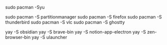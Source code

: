 sudo pacman -Syu

sudo pacman -S partitionmanager
sudo pacman -S firefox
sudo pacman -S thunderbird
sudo pacman -S vlc
sudo pacman -S ghostty


yay -S obsidian
yay -S brave-bin
yay -S notion-app-electron
yay -S zen-browser-bin
yay -S ulauncher